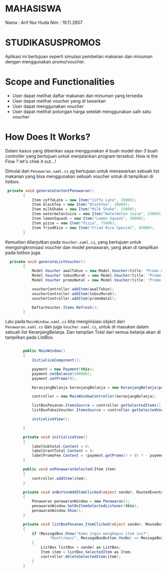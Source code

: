 # MAHASISWA
Nama  : Arif Nur Huda
Nim   : 19.11.2857

# STUDIKASUSPROMOS 
Aplikasi ini bertujuan seperti simulasi pembelian makanan dan minuman dengan menggunakan promo/voucher.

# Scope and Functionalities
- User dapat melihat daftar makanan dan minuman yang tersedia
- User dapat melihat voucher yang di tawarkan
- User dapat menggunakan voucher
- User dapat melihat potongan harga setelah menggunakan salh satu voucher

# How Does It Works?
Dalam kasus yang diberikan saya menggunakan 4 buah model dan 3 buah controller yang bertujuan untuk 
menjalankan program tersebut.
How is the Flow ? let's chek it out...!

Dimulai dari `Penawaran.xaml.cs` yg bertujuan untuk menawarkan sebuah list makanan yang bisa menggunakan sebuah voucher
untuk di tampilkan di listbox.
```c#
 private void generateContentPenawaran()
        {
            Item coffeLate = new Item("Coffe Late", 30000);
            Item blackTea = new Item("BlackTea", 20000);
            Item milkShake = new Item("Milk Shake", 15000);
            Item watermelonJuice = new Item("Watermelon Juice", 25000);
            Item lemonSquash = new Item("Lemon Squash", 30000);
            Item pizza = new Item("Pizza", 75000);
            Item friedRice = new Item("Fried Rice Special", 45000);
        }
```
Kemudian dilanjutkan pada `Voucher.xaml.cs`, yang bertujuan untuk mengsingkronisasi voucher dan model penawaran,
yang akan di tampilkan pada listbox juga.
```c#
  private void generateListVoucher()
        {
            Model.Voucher awalTahun = new Model.Voucher(title: "Promo Awal Tahun Diskon 25%", discInPercent: 25);
            Model.Voucher tebusMurah = new Model.Voucher(title: "Promo Tebus Murah Diskon 30% atau max. 30.000", discInPercent: 30);
            Model.Voucher promoNatal = new Model.Voucher(title: "Promo Natal Potongan 10000", disc: 10000);

            voucherController.addItem(awalTahun);
            voucherController.addItem(tebusMurah);
            voucherController.addItem(promoNatal);

            DaftarVoucher.Items.Refresh();
        }
```
Lalu pada `MainWindow.xaml.cs` kita menginisiasi object dari `Penawaran.xaml.cs` dan juga `Voucher.xaml.cs`,
untuk di masukan dalam sebuah list KeranjangBelanja. Dan tampilan Total dari semua belanja akan di tampilkan pada ListBox.
```cs

        public MainWindow()
        {
            InitializeComponent();

            payment = new Payment(this);
            payment.setBalance(500000);
            payment.setPromo(0);

            KeranjangBelanja keranjangBelanja = new KeranjangBelanja(payment, this);

            controller = new MainWindowController(keranjangBelanja);

            listBoxPesanan.ItemsSource = controller.getSelectedItems();
            listBoxPakaiVoucher.ItemsSource = controller.getSelectedVouchers();

            initializeView();

        }

        private void initializeView()
        {
            labelSubtotal.Content = 0;
            labelGrantTotal.Content = 0;
            labelPromoFee.Content = (payment.getPromo() > 0) ? - payment.getPromo() : 0;
        }

        public void onPenawaranSelected(Item item)
        {
            controller.addItem(item);
        }

        private void onButtonAddItemClicked(object sender, RoutedEventArgs e)
        {
            Penawaran penawaranWindow = new Penawaran();
            penawaranWindow.SetOnItemSelectedListener(this);
            penawaranWindow.Show();
        }

        private void listBoxPesanan_ItemClicked(object sender, MouseButtonEventArgs e)
        {
            if (MessageBox.Show("Kamu ingin menghapus item ini?",
                    "Konfirmasi", MessageBoxButton.YesNo) == MessageBoxResult.Yes)
            {
                ListBox listBox = sender as ListBox;
                Item item = listBox.SelectedItem as Item;
                controller.deleteSelectedItem(item);
            }
        }
```
